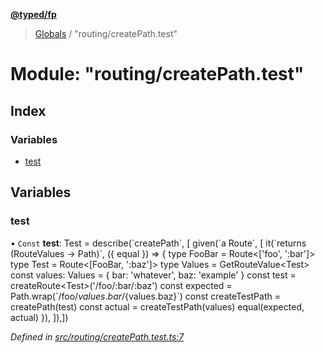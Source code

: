 **[@typed/fp](../README.md)**

> [Globals](../globals.md) / "routing/createPath.test"

# Module: "routing/createPath.test"

## Index

### Variables

* [test](_routing_createpath_test_.md#test)

## Variables

### test

• `Const` **test**: Test = describe(\`createPath\`, [ given(\`a Route\`, [ it(\`returns (RouteValues -> Path)\`, ({ equal }) => { type FooBar = Route\<['foo', ':bar']> type Test = Route\<[FooBar, ':baz']> type Values = GetRouteValue\<Test> const values: Values = { bar: 'whatever', baz: 'example' } const test = createRoute\<Test>('/foo/:bar/:baz') const expected = Path.wrap(\`/foo/${values.bar}/${values.baz}\`) const createTestPath = createPath(test) const actual = createTestPath(values) equal(expected, actual) }), ]),])

*Defined in [src/routing/createPath.test.ts:7](https://github.com/TylorS/typed-fp/blob/ac98ca1/src/routing/createPath.test.ts#L7)*
